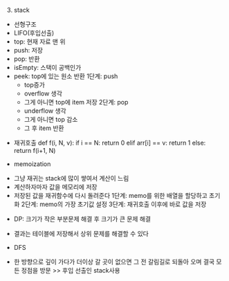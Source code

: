  3. stack
- 선형구조
- LIFO(후입선출)
- top: 현재 자료 맨 위
- push: 저장
- pop: 반환
- isEmpty: 스택이 공백인가
- peek: top에 있는 원소 반환
1단계: push
  - top증가
  - overflow 생각
  - 그게 아니면 top에 item 저장
2단계: pop
  - underflow 생각
  - 그게 아니면 top 감소
  - 그 후 item 반환

* 재귀호출
def f(i, N, v):
   if i == N:
      return 0
   elif arr[i] == v:
      return 1
   else:
      return f(i+1, N)

* memoization
- 그냥 재귀는 stack에 많이 쌓여서 계산이 느림
- 계산하자마자 값을 메모리에 저장
- 저장된 값을 재귀함수에 다시 돌려준다
1단계: memo를 위한 배열을 할당하고 초기화
2단계: memo의 가장 초기값 설정
3단계: 재귀호출 이후에 바로 값을 저장

* DP: 크기가 작은 부분문제 해결 후 크기가 큰 문제 해결
- 결과는 테이블에 저장해서 상위 문제를 해결할 수 있다

* DFS
- 한 방향으로 깊이 가다가 더이상 갈 곳이 없으면 그 전 갈림길로 되돌아 오며 결국 모든 정점을 방문 >> 후입 선출인 stack사용